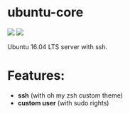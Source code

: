 # ubuntu-core

[![](https://images.microbadger.com/badges/version/primehost/ubuntu-core.svg)](https://microbadger.com/images/primehost/ubuntu-core "Get your own version badge on microbadger.com")     [![](https://images.microbadger.com/badges/image/primehost/ubuntu-core.svg)](https://microbadger.com/images/primehost/ubuntu-core "Get your own image badge on microbadger.com")


Ubuntu 16.04 LTS server with ssh.

# Features:
- **ssh** (with oh my zsh custom theme)
- **custom user** (with sudo rights)

